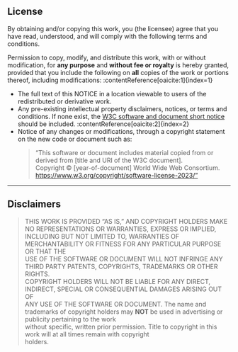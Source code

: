 ## License

By obtaining and/or copying this work, you (the licensee) agree that you have read, understood, and will comply with the following terms and conditions.

Permission to copy, modify, and distribute this work, with or without modification, for **any purpose** and **without fee or royalty** is hereby granted, provided that you include the following on **all** copies of the work or portions thereof, including modifications: :contentReference[oaicite:1]{index=1}

- The full text of this NOTICE in a location viewable to users of the redistributed or derivative work.  
- Any pre-existing intellectual property disclaimers, notices, or terms and conditions. If none exist, the [W3C software and document short notice](https://www.w3.org/Consortium/Legal/2023/copyright-software-short-notice.html) should be included. :contentReference[oaicite:2]{index=2}
- Notice of any changes or modifications, through a copyright statement on the new code or document such as:  
  > “This software or document includes material copied from or derived from [title and URI of the W3C document].  
  > Copyright © [year-of-document] World Wide Web Consortium.  
  > https://www.w3.org/copyright/software-license-2023/”

---

## Disclaimers

> THIS WORK IS PROVIDED “AS IS,” AND COPYRIGHT HOLDERS MAKE NO REPRESENTATIONS OR WARRANTIES, EXPRESS OR IMPLIED,  
> INCLUDING BUT NOT LIMITED TO, WARRANTIES OF MERCHANTABILITY OR FITNESS FOR ANY PARTICULAR PURPOSE OR THAT THE  
> USE OF THE SOFTWARE OR DOCUMENT WILL NOT INFRINGE ANY THIRD PARTY PATENTS, COPYRIGHTS, TRADEMARKS OR OTHER RIGHTS.  
> COPYRIGHT HOLDERS WILL NOT BE LIABLE FOR ANY DIRECT, INDIRECT, SPECIAL OR CONSEQUENTIAL DAMAGES ARISING OUT OF  
> ANY USE OF THE SOFTWARE OR DOCUMENT.
> The name and trademarks of copyright holders may **NOT** be used in advertising or publicity pertaining to the work  
> without specific, written prior permission. Title to copyright in this work will at all times remain with copyright  
> holders.
